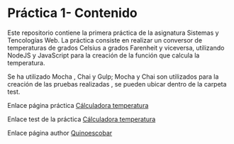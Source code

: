 # Práctica 1- Contenido

Este repositorio contiene la primera práctica de la asignatura Sistemas y Tencologías Web.
La práctica consiste en realizar un conversor de temperaturas de grados Celsius a grados Farenheit y viceversa, utilizando NodeJS y JavaScript para la creación de la función que calcula la temperatura.

Se ha utilizado Mocha , Chai y Gulp; Mocha y Chai son utilizados para la creación de las pruebas realizadas , se pueden ubicar dentro de la carpeta test.

Enlace página práctica [Cálculadora temperatura](https://quinoescobar.github.io/sytw_prt_01)

Enlace test de la práctica [Cálculadora temperatura](https://quinoescobar.github.io/sytw_prt_01/tests/index.html)

Enlace página author [Quinoescobar](https://quinoescobar.github.io)
